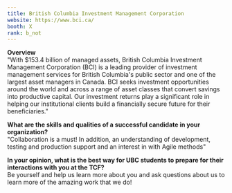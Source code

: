 ```yaml
---
title: British Columbia Investment Management Corporation
website: https://www.bci.ca/
booth: X
rank: b_not
---
```

**Overview**  
"With $153.4 billion of managed assets, British Columbia Investment Management Corporation (BCI) is a leading provider of investment management services for British Columbia's public sector and one of the largest asset managers in Canada. BCI seeks investment opportunities around the world and across a range of asset classes that convert savings into productive capital. Our investment returns play a significant role in helping our institutional clients build a financially secure future for their beneficiaries."
  
**What are the skills and qualities of a successful candidate in your organization?**  
"Collaboration is a must!
In addition, an understanding of  development, testing and production support and an interest in with Agile methods"
  
**In your opinion, what is the best way for UBC students to prepare for their interactions with you at the TCF?**  
Be yourself and help us learn more about you and ask questions about us to learn more of the amazing work that we do!
